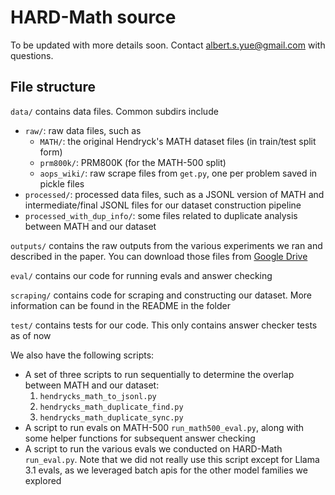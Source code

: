 # HARD-Math source

To be updated with more details soon. Contact [albert.s.yue@gmail.com](mailto:albert.s.yue@gmail.com) with questions.

## File structure

`data/` contains data files. Common subdirs include
- `raw/`: raw data files, such as
    - `MATH/`: the original Hendryck's MATH dataset files (in train/test split form)
    - `prm800k/`: PRM800K (for the MATH-500 split)
    - `aops_wiki/`: raw scrape files from `get.py`, one per problem saved in pickle files
- `processed/`: processed data files, such as a JSONL version of MATH and intermediate/final JSONL files for our dataset construction pipeline
- `processed_with_dup_info/`: some files related to duplicate analysis between MATH and our dataset

`outputs/` contains the raw outputs from the various experiments we ran and described in the paper. You can download those files from [Google Drive](https://drive.google.com/drive/folders/1-OoVboyjiFbUVhn18MOZn5NMavsv3QGI?usp=sharing)

`eval/` contains our code for running evals and answer checking

`scraping/` contains code for scraping and constructing our dataset. More information can be found in the README in the folder

`test/` contains tests for our code. This only contains answer checker tests as of now

We also have the following scripts:
- A set of three scripts to run sequentially to determine the overlap between MATH and our dataset:
    1. `hendrycks_math_to_jsonl.py`
    2. `hendrycks_math_duplicate_find.py`
    3. `hendrycks_math_duplicate_sync.py`
- A script to run evals on MATH-500 `run_math500_eval.py`, along with some helper functions for subsequent answer checking
- A script to run the various evals we conducted on HARD-Math `run_eval.py`. Note that we did not really use this script except for Llama 3.1 evals, as we leveraged batch apis for the other model families we explored
